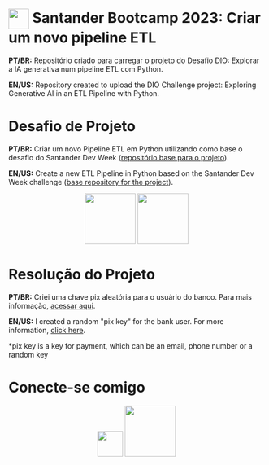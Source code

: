 <h1> 
<a href="https://www.dio.me/">
<img align="center" width="40px" src="https://hermes.digitalinnovation.one/assets/diome/logo-minimized.png"></a>
<span>Santander Bootcamp 2023: Criar um novo pipeline ETL </span>
</h1>



<b>PT/BR:</b> Repositório criado para carregar o projeto do Desafio DIO: Explorar a IA generativa num pipeline ETL com Python.

<b>EN/US:</b> Repository created to upload the DIO Challenge project: Exploring Generative AI in an ETL Pipeline with Python.



<h1>Desafio de Projeto</h1>

<b>PT/BR:</b> Criar um novo Pipeline ETL em Python utilizando como base o desafio do Santander Dev Week (<a href="https://github.com/digitalinnovationone/santander-dev-week-2023-api" target="_blank">repositório base para o projeto</a>).

<b>EN/US:</b> Create a new ETL Pipeline in Python based on the Santander Dev Week challenge (<a href="https://github.com/digitalinnovationone/santander-dev-week-2023-api" target="_blank">base repository for the project</a>).

<div align="center"> 
  
<a href="https://web.dio.me/track/santander-bootcamp-2023-ciencia-de-dados-com-python" target="_blank"><img src="https://hermes.dio.me/tracks/03253ff0-95b9-4904-84e7-2063e9d6cb26.png" width="100" height=""></a>
<a href="https://web.dio.me/project/explorando-ia-generativa-em-um-pipeline-de-etl-com-python/learning/691df7f1-e1ad-4fc7-b643-0d800ea3fee2?back=/track/santander-bootcamp-2023-ciencia-de-dados-com-python&tab=undefined&moduleId=undefined" target="_blank"><img src="https://hermes.dio.me/lab_projects/badges/6f54ffb7-ed22-4d88-ad7a-a07162fc7705.png" width="100" height=""></a>

</div>


<h1>Resolução do Projeto</h1>

<b>PT/BR:</b> Criei uma chave pix aleatória para o usuário do banco. Para mais informação, <a href="https://github.com/anajuliab/pipeline_ETL_santander_bootcamp/blob/main/Projeto_DIO_ETL_Bootcamp_Santander_adaptado_DevWeek2023.ipynb" target="_blank">acessar aqui</a>.

<b>EN/US:</b> I created a random "pix key" for the bank user. For more information, <a href="https://github.com/anajuliab/pipeline_ETL_santander_bootcamp/blob/main/Projeto_DIO_ETL_Bootcamp_Santander_adaptado_DevWeek2023.ipynb" target="_blank">click here</a>.

*pix key is a key for payment, which can be an email, phone number or a random key

<h1>Conecte-se comigo</h1>

<div align="center"> 
<a href="https://www.linkedin.com/in/ana-julia-bernardi-de-souza-5b0427204/" target="_blank"><img src="https://cdn-icons-png.flaticon.com/512/174/174857.png" width="50"></a> 
<a href="https://www.dio.me/users/anajulia_b" target="_blank"><img src="https://hermes.dio.me/assets/diome/logo.png" width="100"></a> 
</div>
